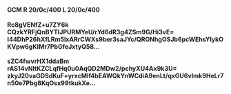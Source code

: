 #### GCM R 20/0c/400 L 20/0c/400
**Rc8gVENfZ+u7ZY6k**<br/>**CQzkYRFjQnBYTIJPURMYeU/rYd6dR3g4ZSm9G/Hi3vE=**<br/>**I44DhP26hXfLRm5IxARrCWXs9ber3saJYc/QRONhgOSJb6pcWEhsYlykOKVpw6gKIMr7PbGfeJxtyQ58...**<br/><br/>
**sZC4fwvrHX1ddaBm**<br/>**rAS14vNltKZCLqfHq0u0AqQD2MDw2/pchyXU4Ax9k3U=**<br/>**zkyJ20vaGDSdKuF+yrxcMIf4bEAWQkYnWCdiA9enLt/qxGU6vImk9HeLr7n50e7Pbg8KqOsx99tkukXe...**